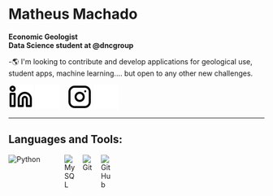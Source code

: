 # Matheus Machado

**Economic Geologist**
<br />
**Data Science student at @dncgroup**

-🌎 I'm looking to contribute and develop applications for geological use, student apps, machine learning.... but open to any other new challenges.

[![website](./img/linkedin-light.svg)](https://www.linkedin.com/in/mattlamachado/#gh-light-mode-only)
[![website](./img/linkedin-dark.svg)](https://www.linkedin.com/in/mattlamachado/#gh-dark-mode-only)
&nbsp;&nbsp;
[![website](./img/instagram-light.svg)](https://www.instagram.com/matt_machado/#gh-light-mode-only)
[![website](./img/instagram-dark.svg)](https://www.instagram.com/matt_machado/#gh-dark-mode-only)

---

## Languages and Tools:

<!--[<img align="left" alt="MongoDB" width="26px" src="https://cdn.jsdelivr.net/gh/devicons/devicon/icons/mongodb/mongodb-original.svg" style="padding-right:10px;" />][webdevplaylist]
</details>
[images]: https://github.com/mattlamachado/mattlamachado/tree/master/img
-->

<img align="left" alt="Python" width="100px" src="https://www.python.org/static/community_logos/python-logo-generic.svg" style="padding-right:10px;" />
<img align="left" alt="MySQL" width="26px" src="https://cdn.jsdelivr.net/gh/devicons/devicon/icons/mysql/mysql-original.svg" style="padding-right:10px;" />
<img align="left" alt="Git" width="26px" src="https://cdn.jsdelivr.net/gh/devicons/devicon/icons/git/git-original.svg" style="padding-right:10px;" />
<img align="left" alt="GitHub" width="26px" src="https://user-images.githubusercontent.com/3369400/139447912-e0f43f33-6d9f-45f8-be46-2df5bbc91289.png" style="padding-right:10px;" />
